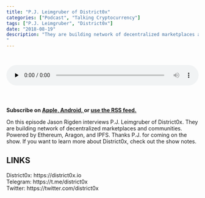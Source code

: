 ```yaml
---
title: "P.J. Leimgruber of District0x"
categories: ["Podcast", "Talking Cryptocurrency"]
tags: ["P.J. Leimgruber", "District0x"]
date: "2018-08-19"
description: "They are building network of decentralized marketplaces and communities.
"
---
```

<audio controls="" preload="none" style="padding-top:2em;padding-bottom:3em; width:100%;">
  <source 
  src="http://traffic.libsyn.com/talkingcryptocurrency/TalkingCryptocurrency_026.mp3"
  type="audio/mpeg">
  Your browser does not support the audio element.
</audio>

<p>
  <strong>
    Subscribe on 
    <a href="https://itunes.apple.com/us/podcast/talking-cryptocurrency/id1388099603?mt=2app=podcast">
        Apple,
    </a>
    <a href="https://www.google.com/podcasts?feed=aHR0cDovL3RhbGtpbmdjcnlwdG9jdXJyZW5jeS5saWJzeW4uY29tL3Jzcw%3D%3D">
      Android,
    </a>
    or
    <a href="http://talkingcryptocurrency.libsyn.com/rss">
      use the RSS feed.
      </a>
  </strong>
</p>

On this episode Jason Rigden interviews P.J. Leimgruber of District0x. They are building network of decentralized marketplaces and communities. Powered by Ethereum, Aragon, and IPFS. Thanks P.J. for coming on the show. If you want to learn more about District0x, check out the show notes.

<h2>LINKS</h2>
District0x: https://district0x.io<br>
Telegram: https://t.me/district0x<br>
Twitter: https://twitter.com/district0x<br>
